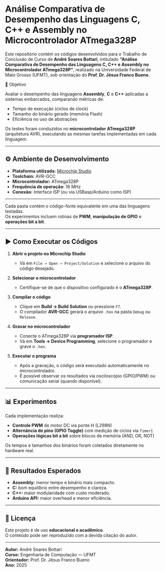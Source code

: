 # Análise Comparativa de Desempenho das Linguagens C, C++ e Assembly no Microcontrolador ATmega328P

Este repositório contém os códigos desenvolvidos para o Trabalho de Conclusão de Curso de **André Soares Bottari**, intitulado **“Análise Comparativa de Desempenho das Linguagens C, C++ e Assembly no Microcontrolador ATmega328P”**, realizado na Universidade Federal de Mato Grosso (UFMT), sob orientação do **Prof. Dr. Jésus Franco Bueno**.



🎯 Objetivo

Avaliar o desempenho das linguagens **Assembly**, **C** e **C++** aplicadas a sistemas embarcados, comparando métricas de:
- Tempo de execução (ciclos de clock)
- Tamanho do binário gerado (memória Flash)
- Eficiência no uso de abstrações

Os testes foram conduzidos no **microcontrolador ATmega328P** (arquitetura AVR), executando as mesmas tarefas implementadas em cada linguagem.

---

## ⚙️ Ambiente de Desenvolvimento

- **Plataforma utilizada:** [Microchip Studio](https://www.microchip.com/en-us/tools-resources/develop/microchip-studio)  
- **Toolchain:** AVR-GCC  
- **Microcontrolador:** ATmega328P  
- **Frequência de operação:** 16 MHz  
- **Conexão:** Interface ISP (ou via USBasp/Arduino como ISP)

---

Cada pasta contém o código-fonte equivalente em uma das linguagens testadas.  
Os experimentos incluem rotinas de **PWM**, **manipulação de GPIO** e **operações bit a bit**.

---

## ▶️ Como Executar os Códigos

1. **Abrir o projeto no Microchip Studio**
   - Vá em `File → Open → Project/Solution` e selecione o arquivo do código desejado.

2. **Selecionar o microcontrolador**
   - Certifique-se de que o dispositivo configurado é o **ATmega328P**.

3. **Compilar o código**
   - Clique em **Build → Build Solution** ou pressione `F7`.  
   - O compilador **AVR-GCC** gerará o arquivo `.hex` na pasta `Debug` ou `Release`.

4. **Gravar no microcontrolador**
   - Conecte o ATmega328P via **programador ISP**.
   - Vá em **Tools → Device Programming**, selecione o programador e grave o `.hex`.

5. **Executar o programa**
   - Após a gravação, o código será executado automaticamente no microcontrolador.
   - É possível observar os resultados via osciloscópio (GPIO/PWM) ou comunicação serial (quando disponível).

---

## 📊 Experimentos

Cada implementação realiza:
- **Controle PWM** de motor DC via ponte H (L298N)
- **Alternância de pino (GPIO Toggle)** com medição de ciclos via `Timer1`
- **Operações lógicas bit a bit** sobre blocos de memória (AND, OR, NOT)

Os tempos e tamanhos dos binários foram coletados diretamente no hardware real.

---

## 🧠 Resultados Esperados

- **Assembly:** menor tempo e binário mais compacto.  
- **C:** bom equilíbrio entre desempenho e clareza.  
- **C++:** maior modularidade com custo moderado.  
- **Arduino API:** maior overhead e menor eficiência.

---

## 📄 Licença

Este projeto é de uso **educacional e acadêmico**.  
O conteúdo pode ser reproduzido com a devida citação do autor.

---

**Autor:** André Soares Bottari  
**Curso:** Engenharia de Computação — UFMT  
**Orientador:** Prof. Dr. Jésus Franco Bueno  
**Ano:** 2025

